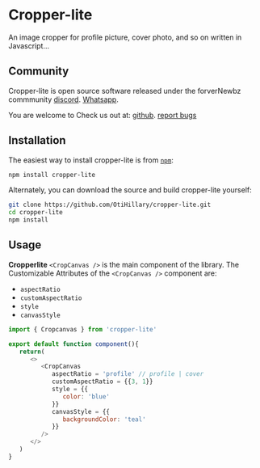 # Cropper-lite

An image cropper for profile picture, cover photo, and so on written in Javascript...

## Community

Cropper-lite is open source software released under the forverNewbz commmunity
[discord](https://discord.gg/bVSmtqUP).
[Whatsapp](https://chat.whatsapp.com/DvAS2dXKrYAJ2y5525fMEI).

You are welcome to Check us out at:
[github](https://github.com/OtiHillary/cropper-lite).
[report bugs](https://github.com/OtiHillary/cropper-lite/issues)

## Installation

The easiest way to install cropper-lite is from [`npm`](https://www.npmjs.com/):

```sh
npm install cropper-lite
```

Alternately, you can download the source and build cropper-lite yourself:

```sh
git clone https://github.com/OtiHillary/cropper-lite.git
cd cropper-lite
npm install
```

## Usage

**Cropperlite** `<CropCanvas />` is the main component of the library. The Customizable Attributes of the `<CropCanvas />` component are:

- `aspectRatio`
- `customAspectRatio`
- `style`
- `canvasStyle`

```javascript
import { Cropcanvas } from 'cropper-lite'

export default function component(){
   return(
      <>
         <CropCanvas 
            aspectRatio = 'profile' // profile | cover
            customAspectRatio = {{3, 1}}
            style = {{
               color: 'blue'
            }}
            canvasStyle = {{
               backgroundColor: 'teal'
            }}
         />
      </>
   )
}
```
